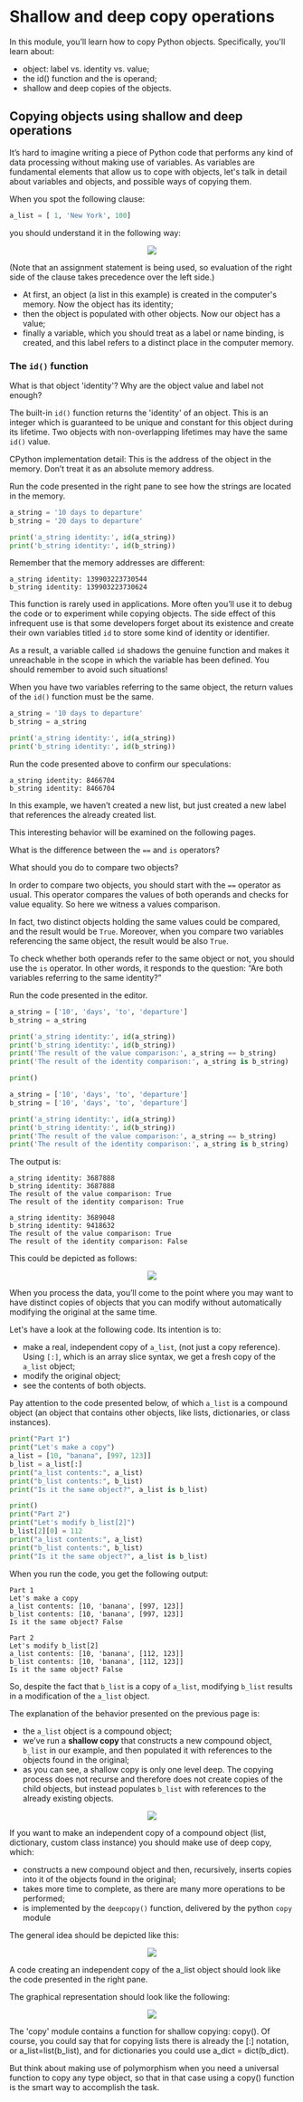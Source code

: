 # Shallow and deep copy operations
In this module, you’ll learn how to copy Python objects. Specifically, you'll learn about:
- object: label vs. identity vs. value;
- the id() function and the is operand;
- shallow and deep copies of the objects.

## Copying objects using shallow and deep operations
It’s hard to imagine writing a piece of Python code that performs any kind of data processing without making use of variables. As variables are fundamental elements that allow us to cope with objects, let's talk in detail about variables and objects, and possible ways of copying them.

When you spot the following clause:
```python
a_list = [ 1, 'New York', 100]
```
you should understand it in the following way:

<p align="center">
  <img src="images/variable_object.png">
</p>

(Note that an assignment statement is being used, so evaluation of the right side of the clause takes precedence over the left side.)
- At first, an object (a list in this example) is created in the computer's memory. Now the object has its identity;
- then the object is populated with other objects. Now our object has a value;
- finally a variable, which you should treat as a label or name binding, is created, and this label refers to a distinct place in the computer memory.

### The `id()` function
What is that object 'identity'? Why are the object value and label not enough?

The built-in `id()` function returns the 'identity' of an object. This is an integer which is guaranteed to be unique and constant for this object during its lifetime. Two objects with non-overlapping lifetimes may have the same `id()` value.

CPython implementation detail: This is the address of the object in the memory. Don’t treat it as an absolute memory address.

Run the code presented in the right pane to see how the strings are located in the memory.
```python
a_string = '10 days to departure'
b_string = '20 days to departure'

print('a_string identity:', id(a_string))
print('b_string identity:', id(b_string))
```
Remember that the memory addresses are different:
```
a_string identity: 139903223730544
b_string identity: 139903223730624
```
This function is rarely used in applications. More often you’ll use it to debug the code or to experiment while copying objects. The side effect of this infrequent use is that some developers forget about its existence and create their own variables titled `id` to store some kind of identity or identifier.

As a result, a variable called `id` shadows the genuine function and makes it unreachable in the scope in which the variable has been defined. You should remember to avoid such situations!

When you have two variables referring to the same object, the return values of the `id()` function must be the same.
```python
a_string = '10 days to departure'
b_string = a_string

print('a_string identity:', id(a_string))
print('b_string identity:', id(b_string))
```
Run the code presented above to confirm our speculations:
```
a_string identity: 8466704
b_string identity: 8466704
```
In this example, we haven’t created a new list, but just created a new label that references the already created list.

This interesting behavior will be examined on the following pages.

What is the difference between the `==` and `is` operators?

What should you do to compare two objects?

In order to compare two objects, you should start with the `==` operator as usual. This operator compares the values of both operands and checks for value equality. So here we witness a values comparison.

In fact, two distinct objects holding the same values could be compared, and the result would be `True`. Moreover, when you compare two variables referencing the same object, the result would be also `True`.

To check whether both operands refer to the same object or not, you should use the `is` operator. In other words, it responds to the question: “Are both variables referring to the same identity?”

Run the code presented in the editor.
```python
a_string = ['10', 'days', 'to', 'departure']
b_string = a_string

print('a_string identity:', id(a_string))
print('b_string identity:', id(b_string))
print('The result of the value comparison:', a_string == b_string)
print('The result of the identity comparison:', a_string is b_string)

print()

a_string = ['10', 'days', 'to', 'departure']
b_string = ['10', 'days', 'to', 'departure']

print('a_string identity:', id(a_string))
print('b_string identity:', id(b_string))
print('The result of the value comparison:', a_string == b_string)
print('The result of the identity comparison:', a_string is b_string)
```
The output is:
```
a_string identity: 3687888
b_string identity: 3687888
The result of the value comparison: True
The result of the identity comparison: True

a_string identity: 3689048
b_string identity: 9418632
The result of the value comparison: True
The result of the identity comparison: False
```
This could be depicted as follows:

<p align="center">
  <img src="images/objects_vs_variables.png">
</p>

When you process the data, you’ll come to the point where you may want to have distinct copies of objects that you can modify without automatically modifying the original at the same time.

Let's have a look at the following code. Its intention is to:
- make a real, independent copy of `a_list`, (not just a copy reference). Using `[:]`, which is an array slice syntax, we get a fresh copy of the `a_list` object;
- modify the original object;
- see the contents of both objects.

Pay attention to the code presented below, of which `a_list` is a compound object (an object that contains other objects, like lists, dictionaries, or class instances).
```python
print("Part 1")
print("Let's make a copy")
a_list = [10, "banana", [997, 123]]
b_list = a_list[:]
print("a_list contents:", a_list)
print("b_list contents:", b_list)
print("Is it the same object?", a_list is b_list)

print()
print("Part 2")
print("Let's modify b_list[2]")
b_list[2][0] = 112
print("a_list contents:", a_list)
print("b_list contents:", b_list)
print("Is it the same object?", a_list is b_list)
```
When you run the code, you get the following output:
```
Part 1
Let's make a copy
a_list contents: [10, 'banana', [997, 123]]
b_list contents: [10, 'banana', [997, 123]]
Is it the same object? False

Part 2
Let's modify b_list[2]
a_list contents: [10, 'banana', [112, 123]]
b_list contents: [10, 'banana', [112, 123]]
Is it the same object? False
```
So, despite the fact that `b_list` is a copy of `a_list`, modifying `b_list` results in a modification of the `a_list` object.

The explanation of the behavior presented on the previous page is:
- the `a_list` object is a compound object;
- we’ve run a **shallow copy** that constructs a new compound object, `b_list` in our example, and then populated it with references to the objects found in the original;
- as you can see, a shallow copy is only one level deep. The copying process does not recurse and therefore does not create copies of the child objects, but instead populates `b_list` with references to the already existing objects.

<p align="center">
  <img src="images/list.png">
</p>

If you want to make an independent copy of a compound object (list, dictionary, custom class instance) you should make use of deep copy, which:
- constructs a new compound object and then, recursively, inserts copies into it of the objects found in the original;
- takes more time to complete, as there are many more operations to be performed;
- is implemented by the `deepcopy()` function, delivered by the python `copy` module

The general idea should be depicted like this:

<p align="center">
  <img src="images/shallow_deep.png">
</p>

A code creating an independent copy of the a_list object should look like the code presented in the right pane.

The graphical representation should look like the following:

<p align="center">
  <img src="images/shallow_deep_list.png">
</p>

The 'copy' module contains a function for shallow copying: copy(). Of course, you could say that for copying lists there is already the [:] notation, or a_list=list(b_list), and for dictionaries you could use a_dict = dict(b_dict).

But think about making use of polymorphism when you need a universal function to copy any type object, so that in that case using a copy() function is the smart way to accomplish the task.
